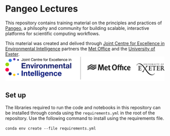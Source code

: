 # Pangeo Lectures
This repository contains training material on the principles and practices of [Pangeo](https://pangeo.io/), a philsophy and community for building scalable, interactive platforms for scientific computing workflows.

This material was created and delived through [Joint Centre for Excellence in Environmental Intelligence](https://jceei.org/) partners the [Met Office](https://www.metoffice.gov.uk/) and the [University of Exeter]().
![JCEEI Logo](https://raw.githubusercontent.com/informatics-lab/PangeoLectures/main/LOGO_aligned-jceei-logo-dark-long.png)

## Set up
The libraries required to run the code and notebooks in this repository can be installed through conda using the `requirements.yml` in the root of the repository. Use the following command to install using the requirements file.

`conda env create --file requirements.yml`


